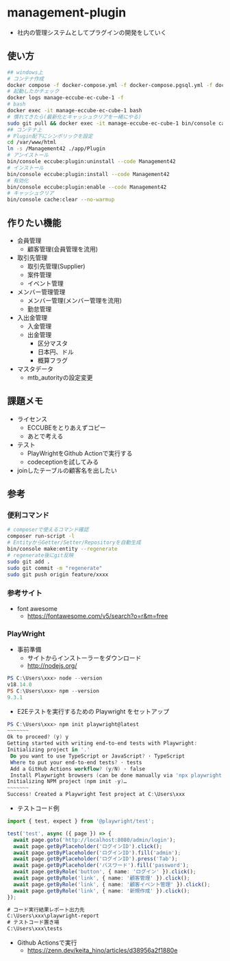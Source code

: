 # management-plugin

* 社内の管理システムとしてプラグインの開発をしていく

## 使い方

```sh
## windows上
# コンテナ作成
docker compose -f docker-compose.yml -f docker-compose.pgsql.yml -f docker-compose.dev.yml -p manage-eccube up -d
# 起動したかチェック
docker logs manage-eccube-ec-cube-1 -f
# bash
docker exec -it manage-eccube-ec-cube-1 bash
# 慣れてきたら(最新化とキャッシュクリアを一緒にやる)
sudo git pull && docker exec -it manage-eccube-ec-cube-1 bin/console cache:clear --no-warmup
## コンテナ上
# Plugin配下にシンボリックを設定
cd /var/www/html
ln -s /Management42 ./app/Plugin
# アンイストール
bin/console eccube:plugin:uninstall --code Management42
# インストール
bin/console eccube:plugin:install --code Management42
# 有効化
bin/console eccube:plugin:enable --code Management42
# キャッシュクリア
bin/console cache:clear --no-warmup
```

## 作りたい機能

* 会員管理
  * 顧客管理(会員管理を流用)
* 取引先管理
  * 取引先管理(Supplier)
  * 案件管理
  * イベント管理
* メンバー管理管理
  * メンバー管理(メンバー管理を流用)
  * 勤怠管理
* 入出金管理
  * 入金管理
  * 出金管理
    * 区分マスタ
    * 日本円、ドル
    * 概算フラグ
* マスタデータ
  * mtb_autorityの設定変更

## 課題メモ

* ライセンス
  * ECCUBEをとりあえずコピー
  * あとで考える
* テスト
  * PlayWrightをGithub Actionで実行する
  * codeceptionを試してみる
* joinしたテーブルの顧客名を出したい

## 参考

### 便利コマンド

```sh
# composerで使えるコマンド確認
composer run-script -l
# EntityからGetter/Setter/Repositoryを自動生成
bin/console make:entity --regenerate
# regenerate後にgit反映
sudo git add .
sudo git commit -m "regenerate"
sudo git push origin feature/xxxx
```

### 参考サイト

* font awesome
  * <https://fontawesome.com/v5/search?o=r&m=free>

### PlayWright

* 事前準備
  * サイトからインストーラーをダウンロード
  * <http://nodejs.org/>

```ps1
PS C:\Users\xxx> node --version
v18.14.0
PS C:\Users\xxx> npm --version
9.3.1
```

* E2Eテストを実行するための Playwright をセットアップ

```ps1
PS C:\Users\xxx> npm init playwright@latest
~~~~~~~
Ok to proceed? (y) y
Getting started with writing end-to-end tests with Playwright:
Initializing project in '.'
 Do you want to use TypeScript or JavaScript? · TypeScript
 Where to put your end-to-end tests? · tests
 Add a GitHub Actions workflow? (y/N) · false
 Install Playwright browsers (can be done manually via 'npx playwright install')? (Y/n) · true
Initializing NPM project (npm init -y)…
~~~~~~~
Success! Created a Playwright Test project at C:\Users\xxx
```

* テストコード例

```ts
import { test, expect } from '@playwright/test';

test('test', async ({ page }) => {
  await page.goto('http://localhost:8080/admin/login');
  await page.getByPlaceholder('ログインID').click();
  await page.getByPlaceholder('ログインID').fill('admin');
  await page.getByPlaceholder('ログインID').press('Tab');
  await page.getByPlaceholder('パスワード').fill('password');
  await page.getByRole('button', { name: 'ログイン' }).click();
  await page.getByRole('link', { name: '顧客管理' }).click();
  await page.getByRole('link', { name: '顧客イベント管理' }).click();
  await page.getByRole('link', { name: '新規作成' }).click();
});
```

```txt
# コード実行結果レポート出力先
C:\Users\xxx\playwright-report
# テストコード置き場
C:\Users\xxx\tests
```

* Github Actionsで実行
  * <https://zenn.dev/keita_hino/articles/d38956a2f1880e>
